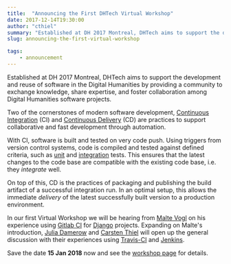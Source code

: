 ```yaml
---
title:  "Announcing the First DHTech Virtual Workshop"
date: 2017-12-14T19:30:00
author: "cthiel"
summary: "Established at DH 2017 Montreal, DHTech aims to support the development and reuse of software in the Digital Humanities by providing a community to exchange knowledge, share expertise, and foster collaboration among Digital Humanities software projects."
slug: announcing-the-first-virtual-workshop

tags:
    - announcement
---
```


Established at DH 2017 Montreal, DHTech aims to support the development and reuse of software in the Digital Humanities
by providing a community to exchange knowledge, share expertise, and foster collaboration among Digital Humanities software projects.

Two of the cornerstones of modern software development, [Continuous Integration](https://en.wikipedia.org/wiki/Continuous_integration) (CI)
and [Continuous Delivery](https://en.wikipedia.org/wiki/Continuous_delivery) (CD) are practices to support collaborative and fast development through automation.

With CI, software is built and tested on very code push. Using triggers from version control systems,
code is compiled and tested against defined criteria, such as [unit](https://en.wikipedia.org/wiki/Unit_testing) and [integration](https://en.wikipedia.org/wiki/Integration_testing) tests.
This ensures that the latest changes to the code base are compatible with the existing code base, i.e. they *integrate* well.

On top of this, CD is the practices of packaging and publishing the build artifact of a successful integration run.
In an optimal setup, this allows the immediate *delivery* of the latest successfully built version to a production environment.

In our first Virtual Workshop we will be hearing from [Malte Vogl](https://github.com/maltevogl) on his experience
using [Gitlab CI](https://about.gitlab.com/features/gitlab-ci-cd/) for [Django](https://www.djangoproject.com/) projects.
Expanding on Malte's introduction, [Julia Damerow](https://github.com/jdamerow) and [Carsten Thiel](https://github.com/schildwaechter) will open up the general discussion
with their experiences using [Travis-CI](https://travis-ci.org/) and [Jenkins](https://jenkins-ci.org/).

Save the date **15 Jan 2018** now and see the [workshop page](https://diging.atlassian.net/wiki/spaces/DH2017/pages/116555785) for details.

